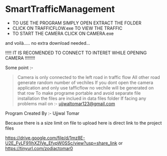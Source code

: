 # SmartTrafficManagement
* TO USE THE PROGRAM SIMPLY OPEN EXTRACT THE FOLDER 
* CLICK ON TRAFFICFLOW.exe TO VIEW THE TRAFFIC
* TO START THE CAMERA CLICK ON CAMERA.exe

and voilà.....
no extra download needed...


!!!!!  IT IS RECOMENDED TO CONNECT TO INTERET WHILE OPENING CAMERA !!!!!!!!


Some point :- 

> Camera is only connected to the left road in traffic flow
> All other road generate random number of vechiles
> If you dont open the camera application and only use tafficflow no vechile will be generated on that row
> To make programe portable and avoid separate file installation the files are inclued in data files folder
> If facing any problems mail on :- ujjwaltomar123@gmail.com

Program Created By :- Ujjwal Tomar

Because there is a size limit on file to upload here is direct link to the project files



https://drive.google.com/file/d/1mz8E-U2E_FyLF91IhXZIVe_EfvpW0SSc/view?usp=share_link
or
https://tinyurl.com/zodiactomar0
